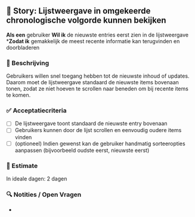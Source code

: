 ## 🧩 Story: Lijstweergave in omgekeerde chronologische volgorde kunnen bekijken

**Als een** gebruiker
**Wil ik** de nieuwste entries eerst zien in de lijstweergave
***Zodat ik** gemakkelijk de meest recente informatie kan terugvinden en doorbladeren

### 📝 Beschrijving

Gebruikers willen snel toegang hebben tot de nieuwste inhoud of updates. Daarom moet de lijstweergave standaard de nieuwste items bovenaan tonen, zodat ze niet hoeven te scrollen naar beneden om bij recente items te komen.

### ✅ Acceptatiecriteria

* [ ] De lijstweergave toont standaard de nieuwste entry bovenaan
* [ ] Gebruikers kunnen door de lijst scrollen en eenvoudig oudere items vinden
* [ ] (optioneel) Indien gewenst kan de gebruiker handmatig sorteeropties aanpassen (bijvoorbeeld oudste eerst, nieuwste eerst)

### 🧮 Estimate

In ideale dagen: 2 dagen

### 🔍 Notities / Open Vragen

* 

